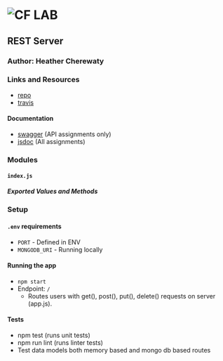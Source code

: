 ![CF](http://i.imgur.com/7v5ASc8.png) LAB
=================================================

## REST Server

### Author: Heather Cherewaty

### Links and Resources

* [repo](https://github.com/hcherewaty/13-rest-server)
* [travis](http://xyz.com)



#### Documentation
* [swagger](http://xyz.com) (API assignments only)
* [jsdoc](http://xyz.com) (All assignments)

### Modules
#### `index.js`
##### Exported Values and Methods

### Setup
#### `.env` requirements
* `PORT` - Defined in ENV
* `MONGODB_URI` - Running locally

#### Running the app
* `npm start`
* Endpoint: `/`
  * Routes users with get(), post(), put(), delete() requests on server (app.js).
  
#### Tests
* npm test (runs unit tests)
* npm run lint (runs linter tests)
* Test data models both memory based and mongo db based routes
